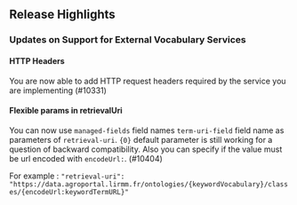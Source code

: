 ## Release Highlights

### Updates on Support for External Vocabulary Services

#### HTTP Headers

You are now able to add HTTP request headers required by the service you are implementing (#10331)

#### Flexible params in retrievalUri

You can now use `managed-fields` field names `term-uri-field` field name as parameters of `retrieval-uri`.
`{0}` default parameter is still working for a question of backward compatibility.
Also you can specify if the value must be url encoded with `encodeUrl:`. (#10404)

For example : `"retrieval-uri": "https://data.agroportal.lirmm.fr/ontologies/{keywordVocabulary}/classes/{encodeUrl:keywordTermURL}"`